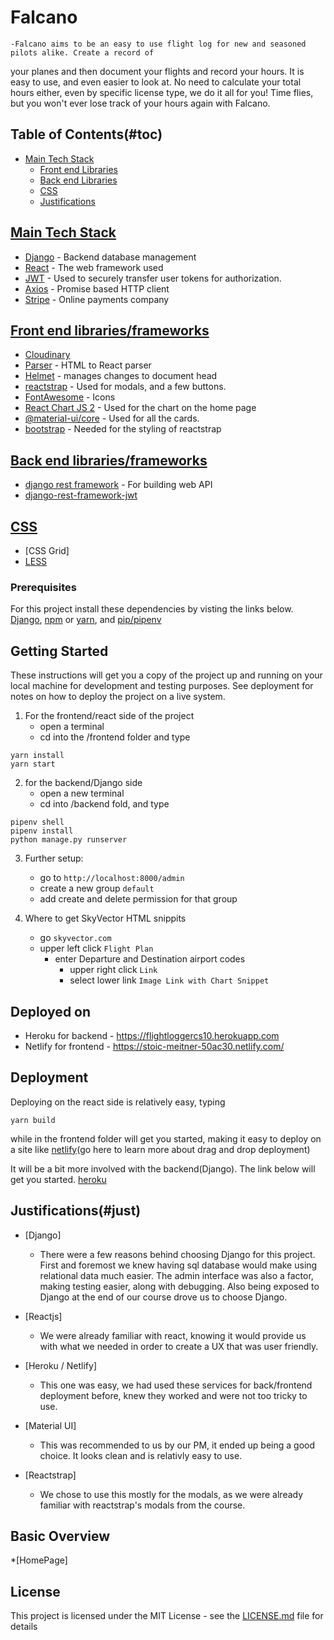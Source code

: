 # Falcano

    -Falcano aims to be an easy to use flight log for new and seasoned pilots alike. Create a record of
your planes and then document your flights and record your hours. It is easy to use, and even         easier to look at. No need to calculate your total hours either, even by specific license type, we    do it all for you! Time flies, but you won't ever lose track of your hours again with Falcano.


## Table of Contents(#toc)
* [Main Tech Stack](#mts)
    * [Front end Libraries](#fel)
    * [Back end Libraries](#bel)
    * [CSS](#css)
    * [Justifications](#just)


## [Main Tech Stack](#mts)

* [Django](https://www.djangoproject.com/) - Backend database management
* [React](https://reactjs.org/) - The web framework used
* [JWT](https://jwt.io/) - Used to securely transfer user tokens for authorization.
* [Axios](https://www.npmjs.com/package/axios) - Promise based HTTP client
* [Stripe](https://stripe.com/) - Online payments company

## [Front end libraries/frameworks](#fel)

* [Cloudinary](https://www.cloudinary.com)
* [Parser](https://www.npmjs.com/package/html-react-parser) - HTML to React parser
* [Helmet](https://www.npmjs.com/package/react-helmet) - manages changes to document head
* [reactstrap](https://reactstrap.github.io) - Used for modals, and a few buttons.
* [FontAwesome](https://www.Fontawesome.com) - Icons
* [React Chart JS 2](https://www.npmjs.com/package/react-chartjs-2) - Used for the chart on the home page
* [@material-ui/core](http://material-ui.com/) - Used for all the cards.
* [bootstrap](https://getbootstrap.com/) - Needed for the styling of reactstrap

## [Back end libraries/frameworks](#bel)
* [django rest framework](https://www.django-rest-framework.org/) - For building web API
* [django-rest-framework-jwt](https://www.django-rest-framework.org/api-guide/authentication/)

## [CSS](#css)

* [CSS Grid]
* [LESS](http://lesscss.org/)

### Prerequisites

For this project install these dependencies by visting the links below.
[Django](https://docs.djangoproject.com/en/2.1/topics/install/),
[npm](https://www.npmjs.com/get-npm) 
or [yarn](https://yarnpkg.com/lang/en/docs/install),
and [pip/pipenv](https://pypi.org/project/pip/) 

## Getting Started

These instructions will get you a copy of the project up and running on your local machine for development and testing purposes. See deployment for notes on how to deploy the project on a live system.


1. For the frontend/react side of the project
   - open a terminal 
   - cd into the /frontend folder and type
```
yarn install
yarn start
``` 
2. for the backend/Django side
   - open a new terminal
   - cd into /backend fold, and type
```
pipenv shell
pipenv install
python manage.py runserver
```
3. Further setup:
   - go to `http://localhost:8000/admin`
   - create a new group `default`
   - add create and delete permission for that group

4. Where to get SkyVector HTML snippits
   - go `skyvector.com`
   - upper left click `Flight Plan`
        - enter Departure and Destination airport codes
            - upper right click `Link`
            - select lower link `Image Link with Chart Snippet`


## Deployed on
* Heroku for backend - https://flightloggercs10.herokuapp.com
* Netlify for frontend - https://stoic-meitner-50ac30.netlify.com/

## Deployment

Deploying on the react side is relatively easy, typing
```
yarn build
```
while in the frontend folder will get you started, making it easy to deploy on a site like
[netlify](https://www.netlify.com/docs/manual-deploys/)(go here to learn more about drag and drop deployment)

It will be a bit more involved with the backend(Django). The link below will get you started.
[heroku](https://devcenter.heroku.com/articles/git)


## Justifications(#just)
 * [Django]
    - There were a few reasons behind choosing Django for this project. First and foremost we knew having   sql database would make using relational data much easier. The admin interface was also a factor,
      making testing easier, along with debugging. Also being exposed to Django at the end of our course drove us to choose Django.
 
 * [Reactjs]
    - We were already familiar with react, knowing it would provide us with what we needed in order to 
      create a UX that was user friendly.

 * [Heroku / Netlify] 
    - This one was easy, we had used these services for back/frontend deployment before, knew they worked   and were not too tricky to use.

 * [Material UI]
    - This was recommended to us by our PM, it ended up being a good choice. It looks clean and is          relativly easy to use.

 * [Reactstrap] 
    - We chose to use this mostly for the modals, as we were already familiar with reactstrap's modals from the course.


## Basic Overview 
 *[HomePage]

## License

This project is licensed under the MIT License - see the [LICENSE.md](LICENSE.md) file for details

